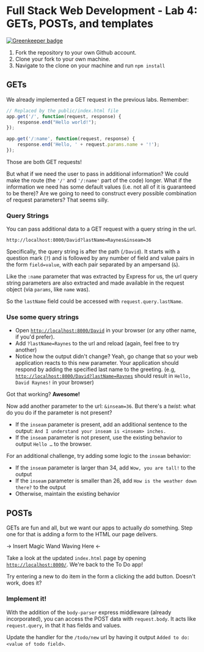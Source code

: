 
# Full Stack Web Development - Lab 4: GETs, POSTs, and templates

[![Greenkeeper badge](https://badges.greenkeeper.io/betamore/fswd-lab-3.svg)](https://greenkeeper.io/)

1. Fork the repository to your own Github account.
2. Clone your fork to your own machine.
3. Navigate to the clone on your machine and run `npm install`

## GETs

We already implemented a GET request in the previous labs. Remember:

```javascript
// Replaced by the public/index.html file
app.get('/', function(request, response) {
    response.end("Hello world!");
});

app.get('/:name', function(request, response) {
    response.end('Hello, ' + request.params.name + '!');
});
```

Those are both GET requests!

But what if we need the user to pass in additional information? We
could make the route (the `'/'` and `'/:name'` part of the code)
longer. What if the information we need has some default values
(i.e. not all of it is guaranteed to be there)? Are we going to need
to construct every possible combination of request parameters? That
seems silly.

### Query Strings

You can pass additional data to a GET request with a query string in the url.

    http://localhost:8000/David?lastName=Raynes&inseam=36

Specifically, the query string is after the path (`/David`). It starts
with a question mark (`?`) and is followed by any number of field and
value pairs in the form `field=value`, with each pair separated by an
ampersand (`&`).

Like the `:name` parameter that was extracted by Express for us, the
url query string parameters are also extracted and made available in
the request object (via `params`, like `name` was).

So the `lastName` field could be accessed with
`request.query.lastName`.

### Use some query strings

* Open [`http://localhost:8000/David`](http://localhost:8000/David) in
  your browser (or any other name, if you'd prefer).
* Add `?lastName=Raynes` to the url and reload (again, feel free to try another)
* Notice how the output didn't change? Yeah, go change that so your
  web application reacts to this new parameter. Your application
  should respond by adding the specified last name to the
  greeting. (e.g,
  [`http://localhost:8000/David?lastName=Raynes`](http://localhost:8000/David?lastName=Raynes)
  should result in `Hello, David Raynes!` in your browser)

Got that working? __Awesome!__

Now add another parameter to the url: `&inseam=36`. But there's a
_twist_: what do you do if the parameter is not present?

* If the `inseam` parameter is present, add an additional sentence to
  the output: `And I understand your inseam is <inseam> inches.`
* If the `inseam` parameter is not present, use the existing behavior
  to output `Hello …` to the browser.

For an additional challenge, try adding some logic to the `inseam` behavior:

* If the `inseam` parameter is larger than 34, add `Wow, you are tall!` to the output
* If the `inseam` parameter is smaller than 26, add `How is the weather down there?` to the output
* Otherwise, maintain the existing behavior

## POSTs

GETs are fun and all, but we want our apps to actually *do*
something. Step one for that is adding a form to the HTML our page
delivers.

&rarr; Insert Magic Wand Waving Here &larr;

Take a look at the updated `index.html` page by opening
[`http://localhost:8000/`](http://localhost:8000/). We're back to the
To Do app!

Try entering a new to do item in the form a clicking the add button. Doesn't work, does it?

### Implement it!

With the addition of the `body-parser` express middleware (already
incorporated), you can access the POST data with `request.body`. It
acts like `request.query`, in that it has fields and values.

Update the handler for the `/todo/new` url by having it output `Added
to do: <value of todo field>`.
